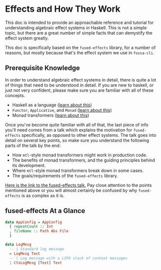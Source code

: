 # Effects and How They Work

This doc is intended to provide an approachable reference and tutorial for
understanding algebraic effect systems in Haskell.  This is not a simple topic,
but there are a great number of simple facts that can demystify the effect
system greatly.

This doc is specifically based on the `fused-effects` library, for a number of
reasons, but mostly because that's the effect system we use in `fossa-cli`.

## Prerequisite Knowledge

In order to understand algebraic effect systems in detail, there is quite a lot
of things that need to be understood in detail.  If you are new to haskell, or
just not very confident, please make sure you are familiar with all of these
concepts.

- Haskell as a language ([learn about this][Haskell101])
- `Functor`, `Applicative`, and `Monad` ([learn about this][Haskell102])
- Monad transformers ([learn about this][MTLTutorial])

Once you've become quite familiar with all of that, the last piece of info
you'll need comes from a talk which explains the motivation for `fused-effects`
specifically, as opposed to other effect systems.  The talk goes into detail
on several key points, so make sure you understand the following parts of the
talk by the end:

- How `mtl`-style monad transformers might work in production code.
- The benefits of monad transformers, and the guiding principles behind its
  development.
- Where `mtl`-style monad transformers break down in some cases.
- The goals/requirements of the `fused-effects` library.

[Here is the link to the fused-effects talk.][fused-talk]  Pay close attention
to the points mentioned above or you will almost certainly be confused by why
`fused-effects` is as complex as it is.

## fused-effects At a Glance

```haskell
data AppConfig = AppConfig 
  { repeatCount :: Int
  , fileName :: Path Abs File
  }

data LogMesg
  -- | Standard log message
  = LogMesg Text
  -- | Log message with a LIFO stack of context messages
  | CtxLogMesg [Text] Text
```

[Haskell101]: http://youtu.be/cTN1Qar4HSw
[Haskell102]: http://youtu.be/Ug9yJnOYR4U
[MTLTutorial]: http://two-wrongs.com/a-gentle-introduction-to-monad-transformers
[fused-talk]: http://youtu.be/vfDazZfxlNs
